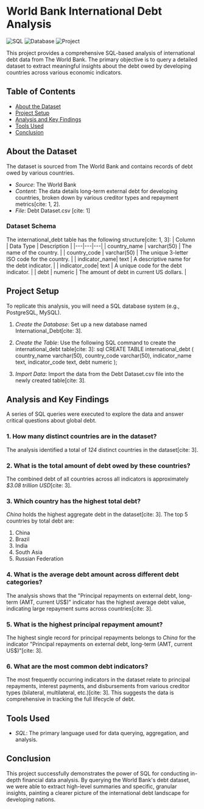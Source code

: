 # World Bank International Debt Analysis

![SQL](https://img.shields.io/badge/Language-SQL-blue.svg)
![Database](https://img.shields.io/badge/Database-PostgreSQL-orange.svg)
![Project](https://img.shields.io/badge/Project-Data_Analysis-green.svg)

This project provides a comprehensive SQL-based analysis of international debt data from The World Bank. The primary objective is to query a detailed dataset to extract meaningful insights about the debt owed by developing countries across various economic indicators.

## Table of Contents
- [About the Dataset](#about-the-dataset)
- [Project Setup](#project-setup)
- [Analysis and Key Findings](#analysis-and-key-findings)
- [Tools Used](#tools-used)
- [Conclusion](#conclusion)

## About the Dataset

The dataset is sourced from The World Bank and contains records of debt owed by various countries.

* *Source*: The World Bank
* *Content*: The data details long-term external debt for developing countries, broken down by various creditor types and repayment metrics[cite: 1, 2].
* *File*: Debt Dataset.csv [cite: 1]

### Dataset Schema
The international_debt table has the following structure[cite: 1, 3]:
| Column | Data Type | Description |
|---|---|---|
| country_name | varchar(50) | The name of the country. |
| country_code | varchar(50) | The unique 3-letter ISO code for the country. |
| indicator_name| text | A descriptive name for the debt indicator. |
| indicator_code| text | A unique code for the debt indicator. |
| debt | numeric | The amount of debt in current US dollars. |


## Project Setup

To replicate this analysis, you will need a SQL database system (e.g., PostgreSQL, MySQL).

1.  *Create the Database*: Set up a new database named International_Debt[cite: 3].

2.  *Create the Table*: Use the following SQL command to create the international_debt table[cite: 3]:
    sql
    CREATE TABLE international_debt
    (
      country_name varchar(50),
      country_code varchar(50),
      indicator_name text,
      indicator_code text,
      debt numeric
    );
    

3.  *Import Data*: Import the data from the Debt Dataset.csv file into the newly created table[cite: 3].

## Analysis and Key Findings

A series of SQL queries were executed to explore the data and answer critical questions about global debt.

### 1. How many distinct countries are in the dataset?
The analysis identified a total of *124* distinct countries in the dataset[cite: 3].

### 2. What is the total amount of debt owed by these countries?
The combined debt of all countries across all indicators is approximately *$3.08 trillion USD*[cite: 3].

### 3. Which country has the highest total debt?
*China* holds the highest aggregate debt in the dataset[cite: 3]. The top 5 countries by total debt are:
1.  China
2.  Brazil
3.  India
4.  South Asia
5.  Russian Federation

### 4. What is the average debt amount across different debt categories?
The analysis shows that the "Principal repayments on external debt, long-term (AMT, current US$)" indicator has the highest average debt value, indicating large repayment sums across countries[cite: 3].

### 5. What is the highest principal repayment amount?
The highest single record for principal repayments belongs to *China* for the indicator "Principal repayments on external debt, long-term (AMT, current US$)"[cite: 3].

### 6. What are the most common debt indicators?
The most frequently occurring indicators in the dataset relate to principal repayments, interest payments, and disbursements from various creditor types (bilateral, multilateral, etc.)[cite: 3]. This suggests the data is comprehensive in tracking the full lifecycle of debt.

## Tools Used
* *SQL*: The primary language used for data querying, aggregation, and analysis.

## Conclusion
This project successfully demonstrates the power of SQL for conducting in-depth financial data analysis. By querying the World Bank's debt dataset, we were able to extract high-level summaries and specific, granular insights, painting a clearer picture of the international debt landscape for developing nations.
